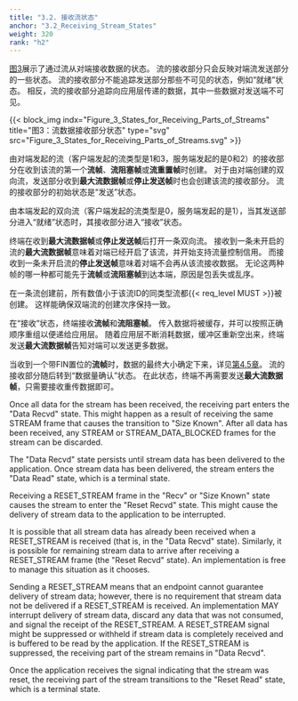 ```yaml
---
title: "3.2. 接收流状态"
anchor: "3.2_Receiving_Stream_States"
weight: 320
rank: "h2"
---
```


[图3](#Figure_3_States_for_Receiving_Parts_of_Streams)展示了通过流从对端接收数据的状态。
流的接收部分只会反映对端流发送部分的一些状态。
流的接收部分不能追踪发送部分那些不可见的状态，例如“就绪”状态。
相反，流的接收部分追踪向应用层传递的数据，其中一些数据对发送端不可见。

{{< block_img
    indx="Figure_3_States_for_Receiving_Parts_of_Streams"
    title="图3：流数据接收部分状态"
    type="svg"
    src="Figure_3_States_for_Receiving_Parts_of_Streams.svg" >}}

由对端发起的流（客户端发起的流类型是1和3，服务端发起的是0和2）的接收部分在收到该流的第一个**流帧**、**流阻塞帧**或**流重置帧**时创建。
对于由对端创建的双向流，发送部分收到**最大流数据帧**或**停止发送帧**时也会创建该流的接收部分。
流的接收部分的初始状态是“发送”状态。

由本端发起的双向流（客户端发起的流类型是0，服务端发起的是1），当其发送部分进入“就绪”状态时，其接收部分进入“接收”状态。

终端在收到**最大流数据帧**或**停止发送帧**后打开一条双向流。
接收到一条未开启的流的**最大流数据帧**意味着对端已经开启了该流，并开始支持流量控制信用。
而接收到一条未开启流的**停止发送帧**意味着对端不会再从该流接收数据。
无论这两种帧的哪一种都可能先于**流帧**或**流阻塞帧**到达本端，原因是包丢失或乱序。

在一条流创建前，所有数值小于该流ID的同类型流都{{< req_level MUST >}}被创建。
这样能确保双端流的创建次序保持一致。

在“接收”状态，终端接收**流帧**和**流阻塞帧**。
传入数据将被缓存，并可以按照正确顺序重组以便递给应用层。
随着应用层不断消耗数据，缓冲区重新空出来，终端发送**最大流数据帧**告知对端可以发送更多数据。

当收到一个带FIN置位的**流帧**时，数据的最终大小确定下来，详见[第4.5章]()。
流的接收部分随后转到“数据量确认”状态。
在此状态，终端不再需要发送**最大流数据帧**，只需要接收重传数据即可。


Once all data for the stream has been received, the receiving part enters the "Data Recvd" state. This might happen as a result of receiving the same STREAM frame that causes the transition to "Size Known". After all data has been received, any STREAM or STREAM_DATA_BLOCKED frames for the stream can be discarded.

The "Data Recvd" state persists until stream data has been delivered to the application. Once stream data has been delivered, the stream enters the "Data Read" state, which is a terminal state.

Receiving a RESET_STREAM frame in the "Recv" or "Size Known" state causes the stream to enter the "Reset Recvd" state. This might cause the delivery of stream data to the application to be interrupted.

It is possible that all stream data has already been received when a RESET_STREAM is received (that is, in the "Data Recvd" state). Similarly, it is possible for remaining stream data to arrive after receiving a RESET_STREAM frame (the "Reset Recvd" state). An implementation is free to manage this situation as it chooses.

Sending a RESET_STREAM means that an endpoint cannot guarantee delivery of stream data; however, there is no requirement that stream data not be delivered if a RESET_STREAM is received. An implementation MAY interrupt delivery of stream data, discard any data that was not consumed, and signal the receipt of the RESET_STREAM. A RESET_STREAM signal might be suppressed or withheld if stream data is completely received and is buffered to be read by the application. If the RESET_STREAM is suppressed, the receiving part of the stream remains in "Data Recvd".

Once the application receives the signal indicating that the stream was reset, the receiving part of the stream transitions to the "Reset Read" state, which is a terminal state.